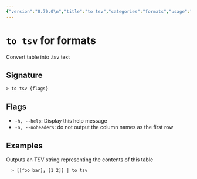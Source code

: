 ```yaml
---
{"version":"0.70.0\n","title":"to tsv","categories":"formats","usage":"Convert table into .tsv text\n"}
---
```

<!-- THIS FILE IS GENERATED BY update_book_commands.cjs USING NUSHELL'S HELP COMMANDS.
REFRAIN FROM EDITING IT MANUALLY.-->
# <code>to tsv</code> for formats

<div class='command-title'>Convert table into .tsv text</div>

## Signature

```> to tsv {flags}```

## Flags

 * ```-h, --help```: Display this help message
 * ```-n, --noheaders```: do not output the column names as the first row
## Examples

  Outputs an TSV string representing the contents of this table
```shell
  > [[foo bar]; [1 2]] | to tsv
```


